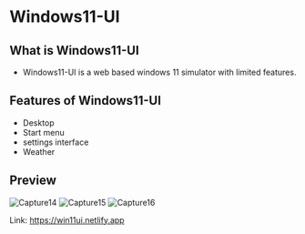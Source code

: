 # Windows11-UI

## What is Windows11-UI
- Windows11-UI is a web based windows 11 simulator with limited features.

## Features of Windows11-UI
- Desktop
- Start menu
- settings interface
- Weather

## Preview
![Capture14](https://user-images.githubusercontent.com/91379432/141263285-5f864d85-5172-4447-9e9f-e3b73f80bd63.PNG)
![Capture15](https://user-images.githubusercontent.com/91379432/141263329-f884635b-fe2c-4822-8186-4372ee9baa0b.PNG)
![Capture16](https://user-images.githubusercontent.com/91379432/141263360-62dc9a0a-38b4-4505-8d29-5ea9316a45ce.PNG)


Link: https://win11ui.netlify.app
